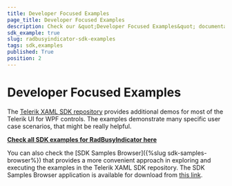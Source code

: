 ```yaml
---
title: Developer Focused Examples
page_title: Developer Focused Examples
description: Check our &quot;Developer Focused Examples&quot; documentation article for the RadBusyIndicator {{ site.framework_name }} control.
sdk_example: true
slug: radbusyindicator-sdk-examples
tags: sdk,examples
published: True
position: 2
---
```


# Developer Focused Examples

The [Telerik XAML SDK repository](https://github.com/telerik/xaml-sdk/tree/master/) provides additional demos for most of the Telerik UI for WPF controls. The examples demonstrate many specific user case scenarios, that might be really helpful. 

__[Check all SDK examples for RadBusyIndicator here](https://github.com/telerik/xaml-sdk/tree/master/BusyIndicator)__

You can also check the [SDK Samples Browser]({%slug sdk-samples-browser%}) that provides a more convenient approach in exploring and executing the examples in the Telerik XAML SDK repository. The SDK Samples Browser application is available for download from [this link](https://demos.telerik.com/xaml-sdkbrowser/).
